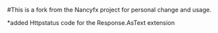 #This is a fork from the Nancyfx project for personal change and usage.

*added Httpstatus code for the Response.AsText extension
